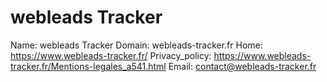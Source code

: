 
# webleads Tracker

Name: webleads Tracker
Domain: webleads-tracker.fr
Home: https://www.webleads-tracker.fr/
Privacy_policy: https://www.webleads-tracker.fr/Mentions-legales_a541.html
Email: contact@webleads-tracker.fr
